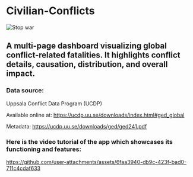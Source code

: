 # Civilian-Conflicts
![Stop war](https://github.com/user-attachments/assets/8c3751e0-73cc-4df2-acb7-d92453b56e39)

## A multi-page dashboard visualizing global conflict-related fatalities. It highlights conflict details, causation, distribution, and overall impact.

### Data source:

Uppsala Conflict Data Program (UCDP)

Available online at: https://ucdp.uu.se/downloads/index.html#ged_global

Metadata: https://ucdp.uu.se/downloads/ged/ged241.pdf 

### Here is the video tutorial of the app which showcases its functioning and features:

https://github.com/user-attachments/assets/6faa3940-db9c-423f-bad0-711c4cdaf633
